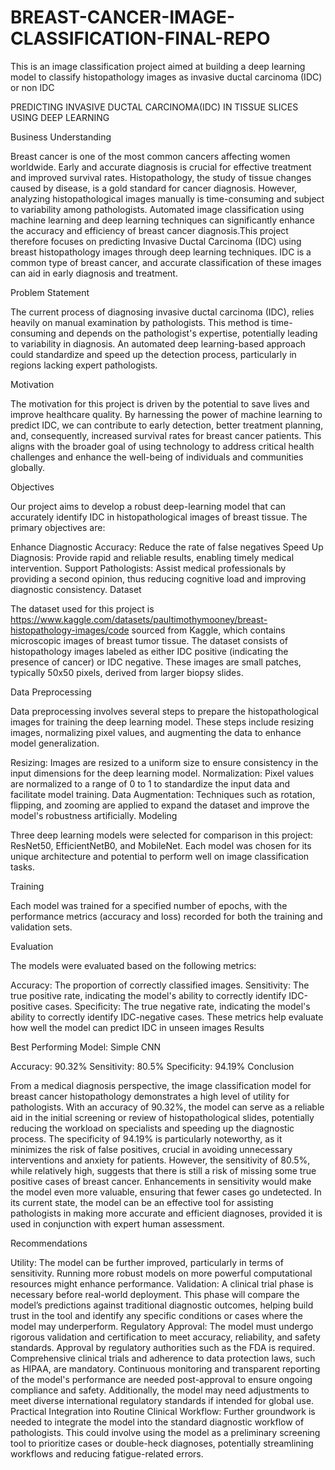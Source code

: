 # BREAST-CANCER-IMAGE-CLASSIFICATION-FINAL-REPO
This is an image classification project aimed at building a deep learning model to classify histopathology images as invasive ductal carcinoma (IDC) or non IDC

PREDICTING INVASIVE DUCTAL CARCINOMA(IDC) IN TISSUE SLICES USING DEEP LEARNING

Business Understanding

Breast cancer is one of the most common cancers affecting women worldwide. Early and accurate diagnosis is crucial for effective treatment and improved survival rates. Histopathology, the study of tissue changes caused by disease, is a gold standard for cancer diagnosis. However, analyzing histopathological images manually is time-consuming and subject to variability among pathologists. Automated image classification using machine learning and deep learning techniques can significantly enhance the accuracy and efficiency of breast cancer diagnosis.This project therefore focuses on predicting Invasive Ductal Carcinoma (IDC) using breast histopathology images through deep learning techniques. IDC is a common type of breast cancer, and accurate classification of these images can aid in early diagnosis and treatment.

Problem Statement

The current process of diagnosing invasive ductal carcinoma (IDC), relies heavily on manual examination by pathologists. This method is time-consuming and depends on the pathologist's expertise, potentially leading to variability in diagnosis. An automated deep learning-based approach could standardize and speed up the detection process, particularly in regions lacking expert pathologists.

Motivation

The motivation for this project is driven by the potential to save lives and improve healthcare quality. By harnessing the power of machine learning to predict IDC, we can contribute to early detection, better treatment planning, and, consequently, increased survival rates for breast cancer patients. This aligns with the broader goal of using technology to address critical health challenges and enhance the well-being of individuals and communities globally.

Objectives

Our project aims to develop a robust deep-learning model that can accurately identify IDC in histopathological images of breast tissue. The primary objectives are:

Enhance Diagnostic Accuracy: Reduce the rate of false negatives
Speed Up Diagnosis: Provide rapid and reliable results, enabling timely medical intervention.
Support Pathologists: Assist medical professionals by providing a second opinion, thus reducing cognitive load and improving diagnostic consistency.
Dataset

The dataset used for this project is https://www.kaggle.com/datasets/paultimothymooney/breast-histopathology-images/code sourced from Kaggle, which contains microscopic images of breast tumor tissue. The dataset consists of histopathology images labeled as either IDC positive (indicating the presence of cancer) or IDC negative. These images are small patches, typically 50x50 pixels, derived from larger biopsy slides.

Data Preprocessing

Data preprocessing involves several steps to prepare the histopathological images for training the deep learning model. These steps include resizing images, normalizing pixel values, and augmenting the data to enhance model generalization.

Resizing: Images are resized to a uniform size to ensure consistency in the input dimensions for the deep learning model.
Normalization: Pixel values are normalized to a range of 0 to 1 to standardize the input data and facilitate model training.
Data Augmentation: Techniques such as rotation, flipping, and zooming are applied to expand the dataset and improve the model's robustness artificially.
Modeling

Three deep learning models were selected for comparison in this project: ResNet50, EfficientNetB0, and MobileNet. Each model was chosen for its unique architecture and potential to perform well on image classification tasks.

Training

Each model was trained for a specified number of epochs, with the performance metrics (accuracy and loss) recorded for both the training and validation sets.

Evaluation

The models were evaluated based on the following metrics:

Accuracy: The proportion of correctly classified images.
Sensitivity: The true positive rate, indicating the model's ability to correctly identify IDC-positive cases.
Specificity: The true negative rate, indicating the model's ability to correctly identify IDC-negative cases. These metrics help evaluate how well the model can predict IDC in unseen images
Results

Best Performing Model: Simple CNN

Accuracy: 90.32%
Sensitivity: 80.5%
Specificity: 94.19%
Conclusion

From a medical diagnosis perspective, the image classification model for breast cancer histopathology demonstrates a high level of utility for pathologists. With an accuracy of 90.32%, the model can serve as a reliable aid in the initial screening or review of histopathological slides, potentially reducing the workload on specialists and speeding up the diagnostic process. The specificity of 94.19% is particularly noteworthy, as it minimizes the risk of false positives, crucial in avoiding unnecessary interventions and anxiety for patients. However, the sensitivity of 80.5%, while relatively high, suggests that there is still a risk of missing some true positive cases of breast cancer. Enhancements in sensitivity would make the model even more valuable, ensuring that fewer cases go undetected. In its current state, the model can be an effective tool for assisting pathologists in making more accurate and efficient diagnoses, provided it is used in conjunction with expert human assessment.

Recommendations

Utility: The model can be further improved, particularly in terms of sensitivity. Running more robust models on more powerful computational resources might enhance performance.
Validation: A clinical trial phase is necessary before real-world deployment. This phase will compare the model’s predictions against traditional diagnostic outcomes, helping build trust in the tool and identify any specific conditions or cases where the model may underperform.
Regulatory Approval: The model must undergo rigorous validation and certification to meet accuracy, reliability, and safety standards. Approval by regulatory authorities such as the FDA is required. Comprehensive clinical trials and adherence to data protection laws, such as HIPAA, are mandatory. Continuous monitoring and transparent reporting of the model's performance are needed post-approval to ensure ongoing compliance and safety. Additionally, the model may need adjustments to meet diverse international regulatory standards if intended for global use.
Practical Integration into Routine Clinical Workflow: Further groundwork is needed to integrate the model into the standard diagnostic workflow of pathologists. This could involve using the model as a preliminary screening tool to prioritize cases or double-heck diagnoses, potentially streamlining workflows and reducing fatigue-related errors.
